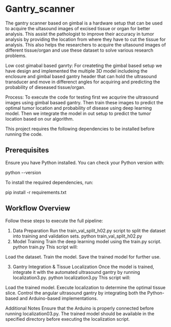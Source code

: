 # Gantry_scanner
The gantry scanner based on gimbal is a hardware setup that can be used to acquire the ultasound images of excised tissue or organ for better analysis. This assist the pathologist to improve their accuracy in tumor analysis by providing the location from where they have to cut the tissue for analysis. This also helps the researchers to acquire the ultasound images of different tissue/organ and use these dataset to solve various research problems.

Low cost gimabal based ganrty:
For createting the gimbal based setup we have design and implemented the multiple 3D model includeing the enclosure and gimbal based gantry header that can hold the ultrasound transducer and move in differenct angles for acquiring and predicting the probability of dieseased tissue/organ.

Process:
To execute the code for testing first we acqurire the ultrasound images using gimbal basaed gantry. Then train these images to predict the optimal tumor location and probability of disease using deep learning model. Then we integrate the model in out setup to predict the tumor location based on our algorithm.

This project requires the following dependencies to be installed before running the code.

## Prerequisites

Ensure you have Python installed. You can check your Python version with:

python --version

To install the required dependencies, run:

pip install -r requirements.txt

## Workflow Overview
Follow these steps to execute the full pipeline:

1. Data Preparation
Run the train_val_split_h02.py script to split the dataset into training and validation sets.
python train_val_split_h02.py
2. Model Training
Train the deep learning model using the train.py script.
python train.py
This script will:

Load the dataset.
Train the model.
Save the trained model for further use.

3. Gantry Integration & Tissue Localization
Once the model is trained, integrate it with the automated ultrasound gantry by running localization3.py.
python localization3.py
This script will:

Load the trained model.
Execute localization to determine the optimal tissue slice.
Control the angular ultrasound gantry by integrating both the Python-based and Arduino-based implementations.

Additional Notes
Ensure that the Arduino is properly connected before running localization03.py.
The trained model should be available in the specified directory before executing the localization script.
